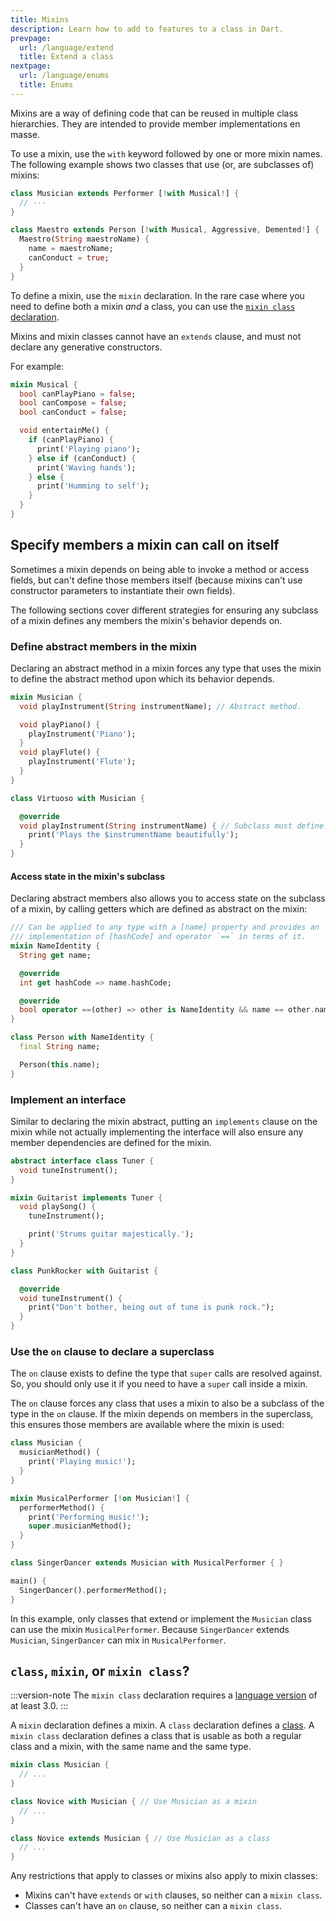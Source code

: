 ```yaml
---
title: Mixins
description: Learn how to add to features to a class in Dart.
prevpage:
  url: /language/extend
  title: Extend a class
nextpage:
  url: /language/enums
  title: Enums
---
```


<?code-excerpt replace="/ *\/\/\s+ignore_for_file:[^\n]+\n//g; /(^|\n) *\/\/\s+ignore:[^\n]+\n/$1/g; /(\n[^\n]+) *\/\/\s+ignore:[^\n]+\n/$1\n/g; / *\/\/\s+ignore:[^\n]+//g; /([A-Z]\w*)\d\b/$1/g"?>

Mixins are a way of defining code that can be reused in multiple class hierarchies.
They are intended to provide member implementations en masse. 

To use a mixin, use the `with` keyword followed by one or more mixin
names. The following example shows two classes that use (or, are subclasses of)
mixins:

<?code-excerpt "misc/lib/language_tour/classes/orchestra.dart (musician-and-maestro)" replace="/(with.*) \{/[!$1!] {/g"?>
```dart
class Musician extends Performer [!with Musical!] {
  // ···
}

class Maestro extends Person [!with Musical, Aggressive, Demented!] {
  Maestro(String maestroName) {
    name = maestroName;
    canConduct = true;
  }
}
```

To define a mixin, use the `mixin` declaration. 
In the rare case where you need to define both a mixin _and_ a class, you can use
the [`mixin class` declaration](#class-mixin-or-mixin-class).

Mixins and mixin classes cannot have an `extends` clause,
and must not declare any generative constructors.

For example:

<?code-excerpt "misc/lib/language_tour/classes/orchestra.dart (musical)"?>
```dart
mixin Musical {
  bool canPlayPiano = false;
  bool canCompose = false;
  bool canConduct = false;

  void entertainMe() {
    if (canPlayPiano) {
      print('Playing piano');
    } else if (canConduct) {
      print('Waving hands');
    } else {
      print('Humming to self');
    }
  }
}
```

## Specify members a mixin can call on itself

Sometimes a mixin depends on being able to invoke a method or access fields,
but can't define those members itself (because mixins can't use constructor
parameters to instantiate their own fields).

The following sections cover different strategies for ensuring any subclass
of a mixin defines any members the mixin's behavior depends on. 

### Define abstract members in the mixin

Declaring an abstract method in a mixin forces any type that uses
the mixin to define the abstract method upon which its behavior depends. 

```dart
mixin Musician {
  void playInstrument(String instrumentName); // Abstract method.

  void playPiano() {
    playInstrument('Piano');
  }
  void playFlute() {
    playInstrument('Flute');
  }
}

class Virtuoso with Musician { 

  @override
  void playInstrument(String instrumentName) { // Subclass must define.
    print('Plays the $instrumentName beautifully');
  }  
} 
```

#### Access state in the mixin's subclass

Declaring abstract members also allows you to access state on the subclass
of a mixin, by calling getters which are defined as abstract on the mixin:

```dart
/// Can be applied to any type with a [name] property and provides an
/// implementation of [hashCode] and operator `==` in terms of it.
mixin NameIdentity {
  String get name;

  @override
  int get hashCode => name.hashCode;

  @override
  bool operator ==(other) => other is NameIdentity && name == other.name;
}

class Person with NameIdentity {
  final String name;

  Person(this.name);
}
```

### Implement an interface

Similar to declaring the mixin abstract, putting an `implements` clause on the
mixin while not actually implementing the interface will also ensure any member
dependencies are defined for the mixin.

```dart
abstract interface class Tuner {
  void tuneInstrument();
}

mixin Guitarist implements Tuner {
  void playSong() {
    tuneInstrument();

    print('Strums guitar majestically.');
  }
}

class PunkRocker with Guitarist {

  @override
  void tuneInstrument() {
    print("Don't bother, being out of tune is punk rock.");
  }
}
```

### Use the `on` clause to declare a superclass

The `on` clause exists to define the type that `super` calls are resolved against.
So, you should only use it if you need to have a `super` call inside a mixin. 

The `on` clause forces any class that uses a mixin to also be a subclass
of the type in the `on` clause.
If the mixin depends on members in the superclass,
this ensures those members are available where the mixin is used:

```dart
class Musician {
  musicianMethod() {
    print('Playing music!');
  }
}

mixin MusicalPerformer [!on Musician!] {
  performerMethod() {
    print('Performing music!');
    super.musicianMethod();
  }
}

class SingerDancer extends Musician with MusicalPerformer { }

main() {
  SingerDancer().performerMethod();
}
```

In this example, only classes that extend or implement the `Musician` class
can use the mixin `MusicalPerformer`. Because `SingerDancer` extends `Musician`,
`SingerDancer` can mix in `MusicalPerformer`.

## `class`, `mixin`, or `mixin class`?

:::version-note
The `mixin class` declaration requires a [language version][] of at least 3.0.
:::

A `mixin` declaration defines a mixin. A `class` declaration defines a [class][].
A `mixin class` declaration defines a class that is usable as both a regular class
and a mixin, with the same name and the same type.

```dart
mixin class Musician {
  // ...
}

class Novice with Musician { // Use Musician as a mixin
  // ...
}

class Novice extends Musician { // Use Musician as a class
  // ...
}
```

Any restrictions that apply to classes or mixins also apply to mixin classes:

- Mixins can't have `extends` or `with` clauses, so neither can a `mixin class`.
- Classes can't have an `on` clause, so neither can a `mixin class`.

[language version]: /guides/language/evolution#language-versioning
[class]: /language/classes
[class modifiers]: /language/class-modifiers
